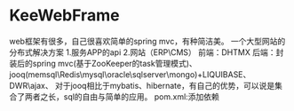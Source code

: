 # KeeWebFrame
web框架有很多，自己很喜欢简单的spring mvc，有种简洁美。
一个大型网站的分布式解决方案
1.服务APP的api
2.网站（ERP\CMS）
前端：DHTMX
后端：封装后的spring mvc(基于ZooKeeper的task管理模式)、jooq(memsql\Redis\mysql\oracle\sqlserver\mongo)+LIQUIBASE、DWR\ajax、
      对于jooq相比于mybatis、hibernate，有自己的优势，可以说是集合了两者之长，sql的自由与简单的应用。
pom.xml:添加依赖
